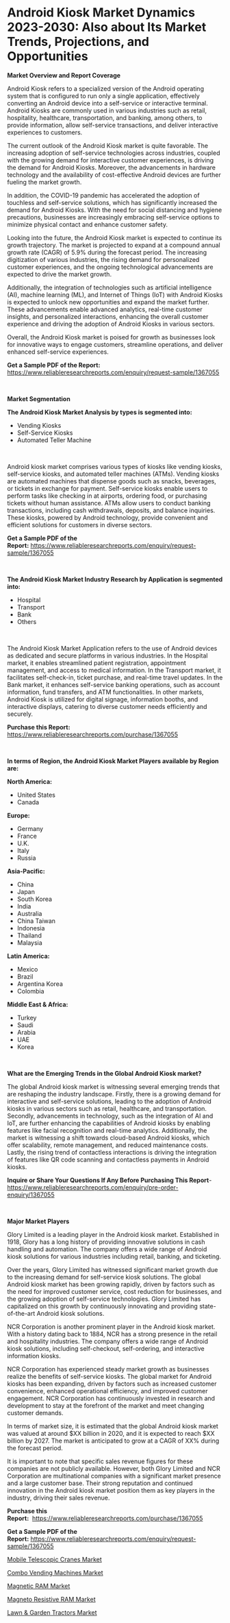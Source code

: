 <p><h1>Android Kiosk Market Dynamics 2023-2030: Also about Its Market Trends, Projections, and Opportunities</h1></p><p><strong>Market Overview and Report Coverage</strong></p>
<p><p>Android Kiosk refers to a specialized version of the Android operating system that is configured to run only a single application, effectively converting an Android device into a self-service or interactive terminal. Android Kiosks are commonly used in various industries such as retail, hospitality, healthcare, transportation, and banking, among others, to provide information, allow self-service transactions, and deliver interactive experiences to customers.</p><p>The current outlook of the Android Kiosk market is quite favorable. The increasing adoption of self-service technologies across industries, coupled with the growing demand for interactive customer experiences, is driving the demand for Android Kiosks. Moreover, the advancements in hardware technology and the availability of cost-effective Android devices are further fueling the market growth.</p><p>In addition, the COVID-19 pandemic has accelerated the adoption of touchless and self-service solutions, which has significantly increased the demand for Android Kiosks. With the need for social distancing and hygiene precautions, businesses are increasingly embracing self-service options to minimize physical contact and enhance customer safety.</p><p>Looking into the future, the Android Kiosk market is expected to continue its growth trajectory. The market is projected to expand at a compound annual growth rate (CAGR) of 5.9% during the forecast period. The increasing digitization of various industries, the rising demand for personalized customer experiences, and the ongoing technological advancements are expected to drive the market growth.</p><p>Additionally, the integration of technologies such as artificial intelligence (AI), machine learning (ML), and Internet of Things (IoT) with Android Kiosks is expected to unlock new opportunities and expand the market further. These advancements enable advanced analytics, real-time customer insights, and personalized interactions, enhancing the overall customer experience and driving the adoption of Android Kiosks in various sectors.</p><p>Overall, the Android Kiosk market is poised for growth as businesses look for innovative ways to engage customers, streamline operations, and deliver enhanced self-service experiences.</p></p>
<p><strong>Get a Sample PDF of the Report:</strong> <a href="https://www.reliableresearchreports.com/enquiry/request-sample/1367055">https://www.reliableresearchreports.com/enquiry/request-sample/1367055</a></p>
<p>&nbsp;</p>
<p><strong>Market Segmentation</strong></p>
<p><strong>The Android Kiosk Market Analysis by types is segmented into:</strong></p>
<p><ul><li>Vending Kiosks</li><li>Self-Service Kiosks</li><li>Automated Teller Machine</li></ul></p>
<p>&nbsp;</p>
<p><p>Android kiosk market comprises various types of kiosks like vending kiosks, self-service kiosks, and automated teller machines (ATMs). Vending kiosks are automated machines that dispense goods such as snacks, beverages, or tickets in exchange for payment. Self-service kiosks enable users to perform tasks like checking in at airports, ordering food, or purchasing tickets without human assistance. ATMs allow users to conduct banking transactions, including cash withdrawals, deposits, and balance inquiries. These kiosks, powered by Android technology, provide convenient and efficient solutions for customers in diverse sectors.</p></p>
<p><strong>Get a Sample PDF of the Report:</strong>&nbsp;<a href="https://www.reliableresearchreports.com/enquiry/request-sample/1367055">https://www.reliableresearchreports.com/enquiry/request-sample/1367055</a></p>
<p>&nbsp;</p>
<p><strong>The Android Kiosk Market Industry Research by Application is segmented into:</strong></p>
<p><ul><li>Hospital</li><li>Transport</li><li>Bank</li><li>Others</li></ul></p>
<p>&nbsp;</p>
<p><p>The Android Kiosk Market Application refers to the use of Android devices as dedicated and secure platforms in various industries. In the Hospital market, it enables streamlined patient registration, appointment management, and access to medical information. In the Transport market, it facilitates self-check-in, ticket purchase, and real-time travel updates. In the Bank market, it enhances self-service banking operations, such as account information, fund transfers, and ATM functionalities. In other markets, Android Kiosk is utilized for digital signage, information booths, and interactive displays, catering to diverse customer needs efficiently and securely.</p></p>
<p><strong>Purchase this Report:</strong>&nbsp; <a href="https://www.reliableresearchreports.com/purchase/1367055">https://www.reliableresearchreports.com/purchase/1367055</a></p>
<p>&nbsp;</p>
<p><strong>In terms of Region, the Android Kiosk Market Players available by Region are:</strong></p>
<p>
    <p> <strong> North America: </strong>
        <ul>
            <li>United States</li>
            <li>Canada</li>
        </ul>
        </p> 
    <p> <strong> Europe: </strong>
        <ul>
            <li>Germany</li>
            <li>France</li>
            <li>U.K.</li>
            <li>Italy</li>
            <li>Russia</li>
        </ul>
        </p> 
    <p> <strong> Asia-Pacific: </strong>
        <ul>
            <li>China</li>
            <li>Japan</li>
            <li>South Korea</li>
            <li>India</li>
            <li>Australia</li>
            <li>China Taiwan</li>
            <li>Indonesia</li>
            <li>Thailand</li>
            <li>Malaysia</li>
        </ul>
        </p> 
    <p> <strong> Latin America: </strong>
        <ul>
            <li>Mexico</li>
            <li>Brazil</li>
            <li>Argentina Korea</li>
            <li>Colombia</li>
        </ul>
        </p> 
    <p> <strong> Middle East & Africa: </strong>
        <ul>
            <li>Turkey</li>
            <li>Saudi</li>
            <li>Arabia</li>
            <li>UAE</li>
            <li>Korea</li>
        </ul>
    </p>
    </p>
<p>&nbsp;</p>
<p><strong>What are the Emerging Trends in the Global Android Kiosk market?</strong></p>
<p><p>The global Android kiosk market is witnessing several emerging trends that are reshaping the industry landscape. Firstly, there is a growing demand for interactive and self-service solutions, leading to the adoption of Android kiosks in various sectors such as retail, healthcare, and transportation. Secondly, advancements in technology, such as the integration of AI and IoT, are further enhancing the capabilities of Android kiosks by enabling features like facial recognition and real-time analytics. Additionally, the market is witnessing a shift towards cloud-based Android kiosks, which offer scalability, remote management, and reduced maintenance costs. Lastly, the rising trend of contactless interactions is driving the integration of features like QR code scanning and contactless payments in Android kiosks.</p></p>
<p><strong>Inquire or Share Your Questions If Any Before Purchasing This Report</strong>- <a href="https://www.reliableresearchreports.com/enquiry/pre-order-enquiry/1367055">https://www.reliableresearchreports.com/enquiry/pre-order-enquiry/1367055</a></p>
<p>&nbsp;</p>
<p><strong>Major Market Players</strong></p>
<p><p>Glory Limited is a leading player in the Android kiosk market. Established in 1918, Glory has a long history of providing innovative solutions in cash handling and automation. The company offers a wide range of Android kiosk solutions for various industries including retail, banking, and ticketing. </p><p>Over the years, Glory Limited has witnessed significant market growth due to the increasing demand for self-service kiosk solutions. The global Android kiosk market has been growing rapidly, driven by factors such as the need for improved customer service, cost reduction for businesses, and the growing adoption of self-service technologies. Glory Limited has capitalized on this growth by continuously innovating and providing state-of-the-art Android kiosk solutions.</p><p>NCR Corporation is another prominent player in the Android kiosk market. With a history dating back to 1884, NCR has a strong presence in the retail and hospitality industries. The company offers a wide range of Android kiosk solutions, including self-checkout, self-ordering, and interactive information kiosks.</p><p>NCR Corporation has experienced steady market growth as businesses realize the benefits of self-service kiosks. The global market for Android kiosks has been expanding, driven by factors such as increased customer convenience, enhanced operational efficiency, and improved customer engagement. NCR Corporation has continuously invested in research and development to stay at the forefront of the market and meet changing customer demands.</p><p>In terms of market size, it is estimated that the global Android kiosk market was valued at around $XX billion in 2020, and it is expected to reach $XX billion by 2027. The market is anticipated to grow at a CAGR of XX% during the forecast period.</p><p>It is important to note that specific sales revenue figures for these companies are not publicly available. However, both Glory Limited and NCR Corporation are multinational companies with a significant market presence and a large customer base. Their strong reputation and continued innovation in the Android kiosk market position them as key players in the industry, driving their sales revenue.</p></p>
<p><strong>Purchase this Report:</strong>&nbsp;&nbsp;<a href="https://www.reliableresearchreports.com/purchase/1367055">https://www.reliableresearchreports.com/purchase/1367055</a></p>
<p></p>
<p><strong>Get a Sample PDF of the Report:</strong>&nbsp;<a href="https://www.reliableresearchreports.com/enquiry/request-sample/1367055">https://www.reliableresearchreports.com/enquiry/request-sample/1367055</a></p>
<p><p><a href="https://www.linkedin.com/pulse/mobile-telescopic-cranes-market-share-amp-new-trends-analysis-0k50f/">Mobile Telescopic Cranes Market</a></p><p><a href="https://www.linkedin.com/pulse/combo-vending-machines-market-size-share-amp-trends-analysis-bx9rf/">Combo Vending Machines Market</a></p><p><a href="https://medium.com/@prakrishnarp23/magnetic-ram-market-size-growth-forecast-2023-2030-4e67205d421f">Magnetic RAM Market</a></p><p><a href="https://medium.com/@rajuchacharp23/magneto-resistive-ram-market-size-growth-forecast-2023-2030-d2c976198d2a">Magneto Resistive RAM Market</a></p><p><a href="https://www.linkedin.com/pulse/lawn-amp-garden-tractors-market-research-report-unlocks-dtbff/">Lawn & Garden Tractors Market</a></p></p>